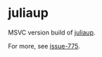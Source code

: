 # juliaup

MSVC version build of [juliaup](https://github.com/JuliaLang/juliaup).

For more, see [issue-775](https://github.com/JuliaLang/juliaup/issues/775).
